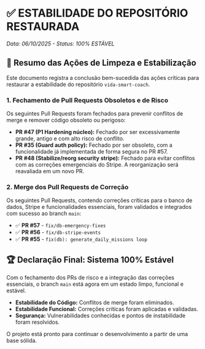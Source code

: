 # ✅ **ESTABILIDADE DO REPOSITÓRIO RESTAURADA**
*Data: 06/10/2025 - Status: 100% ESTÁVEL*

## 🎯 **Resumo das Ações de Limpeza e Estabilização**

Este documento registra a conclusão bem-sucedida das ações críticas para restaurar a estabilidade do repositório `vida-smart-coach`.

### **1. Fechamento de Pull Requests Obsoletos e de Risco**

Os seguintes Pull Requests foram fechados para prevenir conflitos de merge e remover código obsoleto ou perigoso:

- **PR #47 (P1 Hardening núcleo):** Fechado por ser excessivamente grande, antigo e com alto risco de conflito.
- **PR #35 (Guard auth policy):** Fechado por ser obsoleto, com a funcionalidade já implementada de forma segura no PR #57.
- **PR #48 (Stabilize/reorg security stripe):** Fechado para evitar conflitos com as correções emergenciais do Stripe. A reorganização será reavaliada em um novo PR.

### **2. Merge dos Pull Requests de Correção**

Os seguintes Pull Requests, contendo correções críticas para o banco de dados, Stripe e funcionalidades essenciais, foram validados e integrados com sucesso ao branch `main`:

- ✅ **PR #57** - `fix/db-emergency-fixes`
- ✅ **PR #56** - `fix/db-stripe-events`
- ✅ **PR #55** - `fix(db): generate_daily_missions loop`

## 🏆 **Declaração Final: Sistema 100% Estável**

Com o fechamento dos PRs de risco e a integração das correções essenciais, o branch `main` está agora em um estado limpo, funcional e estável.

- **Estabilidade do Código:** Conflitos de merge foram eliminados.
- **Estabilidade Funcional:** Correções críticas foram aplicadas e validadas.
- **Segurança:** Vulnerabilidades conhecidas e pontos de instabilidade foram resolvidos.

O projeto está pronto para continuar o desenvolvimento a partir de uma base sólida.

